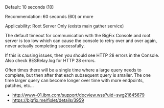 
Default: 10 seconds (10)

Recommendation: 60 seconds (60) or more

Applicability: Root Server Only (exists main gather service)

The default timeout for communication with the BigFix Console and root server is too low which can cause the console to retry over and over again, never actually completing successfully. 

If this is causing issues, then you should see HTTP 28 errors in the Console. Also check BESRelay.log for HTTP 28 errors.

Often times there will be a single time where a large query needs to complete, but then after that each subsequent query is smaller. The one time larger query can become longer over time with more endpoints, patches, etc...

- http://www-01.ibm.com/support/docview.wss?uid=swg21645679
- https://bigfix.me/fixlet/details/3959
